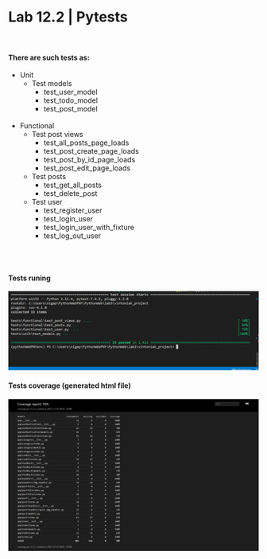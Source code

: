 # Lab 12.2 | Pytests
<br>

#### There are such tests as:
* Unit
  * Test models
    * test_user_model
    * test_todo_model
    * test_post_model
  <br>
* Functional
  * Test post views
    * test_all_posts_page_loads
    * test_post_create_page_loads
    * test_post_by_id_page_loads
    * test_post_edit_page_loads
  * Test posts
    * test_get_all_posts
    * test_delete_post
  * Test user
    * test_register_user
    * test_login_user
    * test_login_user_with_fixture
    * test_log_out_user


<br><br>

#### Tests runing
![photo](Screenshots/run%20pytests.png)
<br>

#### Tests coverage (generated html file)
![photo](Screenshots/tests%20coverage.png)


